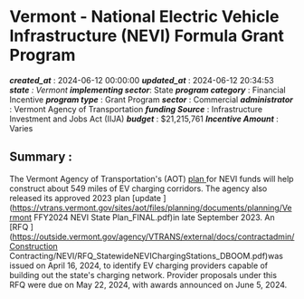 # Vermont  - National Electric Vehicle Infrastructure (NEVI) Formula Grant Program 
 ***created_at*** : 2024-06-12 00:00:00 
 ***updated_at*** : 2024-06-12 20:34:53 
 ***state** : Vermont 
 **implementing sector***: State 
 ***program category*** : Financial Incentive 
 ***program type*** : Grant Program 
 ***sector*** : Commercial 
 ***administrator*** : Vermont Agency of Transportation 
 ***funding Source*** : Infrastructure Investment and Jobs Act (IIJA) 
 ***budget*** : $21,215,761 
 ***Incentive Amount*** : Varies

 
 ## Summary : 
 The Vermont Agency of Transportation's (AOT) [plan
](https://www.fhwa.dot.gov/environment/nevi/ev_deployment_plans/vt_nevi_plan.pdf)for
NEVI funds will help construct about 549 miles of EV charging corridors. The
agency also released its approved 2023 plan [update
](https://vtrans.vermont.gov/sites/aot/files/planning/documents/planning/Vermont
FFY2024 NEVI State Plan_FINAL.pdf)in late September 2023. An [RFQ
](https://outside.vermont.gov/agency/VTRANS/external/docs/contractadmin/Construction
Contracting/NEVI/RFQ_StatewideNEVIChargingStations_DBOOM.pdf)was issued on
April 16, 2024, to identify EV charging providers capable of building out the
state's charging network. Provider proposals under this RFQ were due on May
22, 2024, with awards announced on June 5, 2024.

 
 